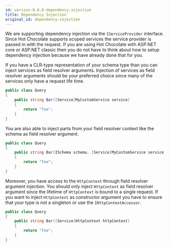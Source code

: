 ```yaml
---
id: version-0.8.0-dependency-injection
title: Dependency Injection
original_id: dependency-injection
---
```


We are supporting dependency injection via the `IServiceProvider` interface. Since Hot Chocolate supports scoped services the service provider is passed in with the request. If you are using Hot Chocolate with ASP.NET core or ASP.NET classic then you do not have to think about how to setup dependency injection because we have already done that for you.

If you have a CLR-type representation of your schema type than you can inject services as field resolver arguments. Injection of services as field resolver arguments should be your preferred choice since many of the services only have a request life time.

```csharp
public class Query
{
    public string Bar([Service]MyCustomService service)
    {
        return "foo";
    }
}
```

You are also able to inject parts from your field resolver context like the schema as field resolver argument.

```csharp
public class Query
{
    public string Bar(ISchema schema, [Service]MyCustomService service)
    {
        return "foo";
    }
}
```

Moreover, you have access to the `HttpContext` through field resolver argument injection. You should only inject `HttpContext` as field resolver argument since the lifetime of `HttpContext` is bound to a single request.
If you want to inject `HttpContext` as constructor argument you have to ensure that your type is not a singleton or use the `IHttpContextAccessor`.

```csharp
public class Query
{
    public string Bar([Service]HttpContext httpContext)
    {
        return "foo";
    }
}
```

